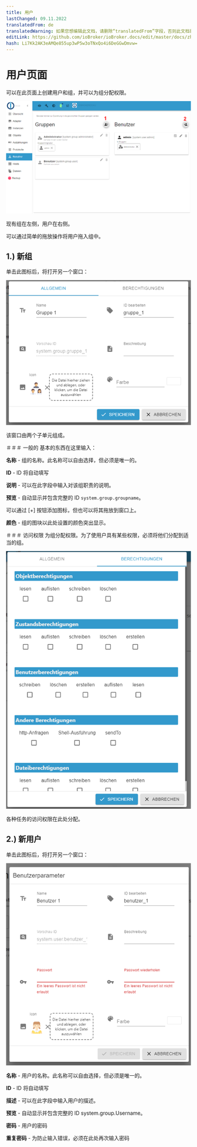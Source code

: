 ```yaml
---
title: 用户
lastChanged: 09.11.2022
translatedFrom: de
translatedWarning: 如果您想编辑此文档，请删除“translatedFrom”字段，否则此文档将再次自动翻译
editLink: https://github.com/ioBroker/ioBroker.docs/edit/master/docs/zh-cn/admin/users.md
hash: Li7Kk2AK3eAMQe855up3wP5w3oTNxQo4i6DeGGwDmvw=
---
```

# 用户页面
可以在此页面上创建用户和组，并可以为组分配权限。

![用户页面](../../de/admin/media/ADMIN_Benutzer_numbers.png)

现有组在左侧，用户在右侧。

可以通过简单的拖放操作将用户拖入组中。

## 1.) 新组
单击此图标后，将打开另一个窗口：

![创建新组](../../de/admin/media/ADMIN_Benutzer_newgroup_allgemein.png)

该窗口由两个子单元组成。

＃＃＃ 一般的
基本的东西在这里输入：

**名称** - 组的名称。此名称可以自由选择，但必须是唯一的。

**ID** - ID 将自动填写

**说明** - 可以在此字段中输入对该组职责的说明。

**预览** - 自动显示并包含完整的 ID `system.group.groupname`。

可以通过 [+] 按钮添加图标，但也可以将其拖放到窗口上。

**颜色** - 组的图块以此处设置的颜色突出显示。

＃＃＃ 访问权限
为组分配权限。为了使用户具有某些权限，必须将他们分配到适当的组。

![组访问权限](../../de/admin/media/ADMIN_Benutzer_newgroup_rechte.png)

各种任务的访问权限在此处分配。

## 2.) 新用户
单击此图标后，将打开另一个窗口：

![创建新用户](../../de/admin/media/ADMIN_Benutzer_newuser.png)

**名称** - 用户的名称。此名称可以自由选择，但必须是唯一的。

**ID** - ID 将自动填写

**描述** - 可以在此字段中输入用户的描述。

**预览** - 自动显示并包含完整的 ID system.group.Username。

**密码** - 用户的密码

**重复密码** - 为防止输入错误，必须在此处再次输入密码